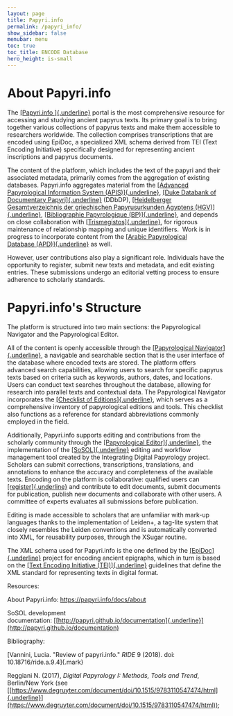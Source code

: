 ```yaml
---
layout: page
title: Papyri.info
permalink: /papyri_info/
show_sidebar: false
menubar: menu
toc: true
toc_title: ENCODE Database
hero_height: is-small
---
```



# About Papyri.info

The [[Papyri.info ]{.underline}](http://www.papyri.info/) portal is the
most comprehensive resource for accessing and studying ancient papyrus
texts. Its primary goal is to bring together various collections of
papyrus texts and make them accessible to researchers worldwide. The
collection comprises transcriptions that are encoded using EpiDoc, a
specialized XML schema derived from TEI (Text Encoding Initiative)
specifically designed for representing ancient inscriptions and papyrus
documents.

The content of the platform, which includes the text of the papyri and
their associated metadata, primarily comes from the aggregation of
existing databases. Papyri.info aggregates material from the [[Advanced
Papyrological Information System
(APIS)]{.underline}](https://papyri.info/docs/apis), [[Duke Databank of
Documentary
Papyri]{.underline}](http://papyri.info/ddbdp) (DDbDP), [[Heidelberger
Gesamtverzeichnis der griechischen Papyrusurkunden
Ägyptens (HGV)]{.underline}](https://aquila.zaw.uni-heidelberg.de/start), [[Bibliographie
Papyrologique (BP)]{.underline}](http://www.aere-egke.be/BP/), and
depends on close collaboration
with [[Trismegistos]{.underline}](http://www.trismegistos.org/), for
rigorous maintenance of relationship mapping and unique identifiers.
 Work is in progress to incorporate content from the [[Arabic
Papyrological
Database (APD)]{.underline}](https://www.apd.gwi.uni-muenchen.de/apd/project.jsp)
as well.

However, user contributions also play a significant role. Individuals
have the opportunity to register, submit new texts and metadata, and
edit existing entries. These submissions undergo an editorial vetting
process to ensure adherence to scholarly standards.

# Papyri.info's Structure

The platform is structured into two main sections: the Papyrological
Navigator and the Papyrological Editor.

All of the content is openly accessible through the [[Papyrological
Navigator]{.underline}](https://papyri.info/search), a navigable and
searchable section that is the user interface of the database where
encoded texts are stored. The platform offers advanced search
capabilities, allowing users to search for specific papyrus texts based
on criteria such as keywords, authors, dates, and locations. Users can
conduct text searches throughout the database, allowing for research
into parallel texts and contextual data. The Papyrological Navigator
incorporates the [[Checklist of
Editions]{.underline}](https://papyri.info/docs/checklist), which serves
as a comprehensive inventory of papyrological editions and tools. This
checklist also functions as a reference for standard abbreviations
commonly employed in the field.

Additionally, Papyri.info supports editing and contributions from the
scholarly community through the [[Papyrological
Editor]{.underline}](http://papyri.info/editor), the implementation of
the [[SoSOL]{.underline}](https://github.com/sosol/sosol) editing and
workflow management tool created by the Integrating Digital Papyrology
project. Scholars can submit corrections, transcriptions, translations,
and annotations to enhance the accuracy and completeness of the
available texts. Encoding on the platform is collaborative: qualified
users can
[[register]{.underline}](https://papyri.info/editor/user/signin) and
contribute to edit documents, submit documents for publication, publish
new documents and collaborate with other users. A committee of experts
evaluates all submissions before publication.

Editing is made accessible to scholars that are unfamiliar with mark-up
languages thanks to the implementation of Leiden+, a tag-lite system
that closely resembles the Leiden conventions and is automatically
converted into XML, for reusability purposes, through the XSugar
routine.

The XML schema used for Papyri.info is the one defined by the
[[EpiDoc]{.underline}](https://epidoc.stoa.org/gl/latest/intro-intro.html)
project for encoding ancient epigraphs, which in turn is based on the
[[Text Encoding Initiative (TEI)]{.underline}](https://tei-c.org/)
guidelines that define the XML standard for representing texts in
digital format.

Resources:

About Papyri.info: https://papyri.info/docs/about

SoSOL development
documentation: [[http://papyri.github.io/documentation]{.underline}](http://papyri.github.io/documentation)

Bibliography:

[Vannini, Lucia. \"Review of papyri.info.\" *RIDE* 9 (2018). doi:
10.18716/ride.a.9.4]{.mark}

Reggiani N. (2017), *Digital Papyrology I: Methods, Tools and Trend*,
Berlin/New York (see
[[https://www.degruyter.com/document/doi/10.1515/9783110547474/html]{.underline}](https://www.degruyter.com/document/doi/10.1515/9783110547474/html));

